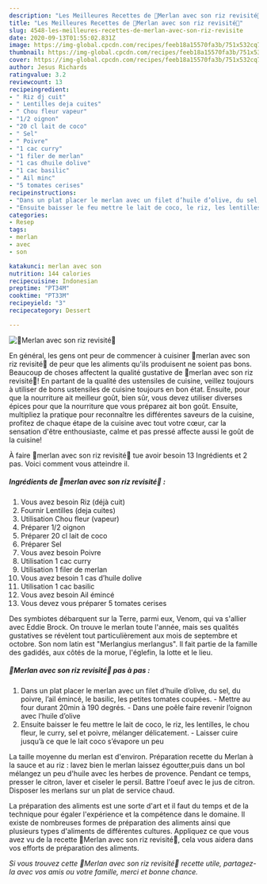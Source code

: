 ```yaml
---
description: "Les Meilleures Recettes de 🌿Merlan avec son riz revisité🌿"
title: "Les Meilleures Recettes de 🌿Merlan avec son riz revisité🌿"
slug: 4548-les-meilleures-recettes-de-merlan-avec-son-riz-revisite
date: 2020-09-13T01:55:02.831Z
image: https://img-global.cpcdn.com/recipes/feeb18a15570fa3b/751x532cq70/🌿merlan-avec-son-riz-revisite🌿-photo-principale-de-la-recette.jpg
thumbnail: https://img-global.cpcdn.com/recipes/feeb18a15570fa3b/751x532cq70/🌿merlan-avec-son-riz-revisite🌿-photo-principale-de-la-recette.jpg
cover: https://img-global.cpcdn.com/recipes/feeb18a15570fa3b/751x532cq70/🌿merlan-avec-son-riz-revisite🌿-photo-principale-de-la-recette.jpg
author: Jesus Richards
ratingvalue: 3.2
reviewcount: 13
recipeingredient:
- " Riz dj cuit"
- " Lentilles deja cuites"
- " Chou fleur vapeur"
- "1/2 oignon"
- "20 cl lait de coco"
- " Sel"
- " Poivre"
- "1 cac curry"
- "1 filer de merlan"
- "1 cas dhuile dolive"
- "1 cac basilic"
- " Ail minc"
- "5 tomates cerises"
recipeinstructions:
- "Dans un plat placer le merlan avec un filet d’huile d’olive, du sel, du poivre, l’ail émincé, le basilic, les petites tomates coupées. Mettre au four durant 20min à 190 degrés. Dans une poêle faire revenir l’oignon avec l’huile d’olive"
- "Ensuite baisser le feu mettre le lait de coco, le riz, les lentilles, le chou fleur, le curry, sel et poivre, mélanger délicatement.  Laisser cuire jusqu’à ce que le lait coco s’évapore un peu"
categories:
- Resep
tags:
- merlan
- avec
- son

katakunci: merlan avec son 
nutrition: 144 calories
recipecuisine: Indonesian
preptime: "PT34M"
cooktime: "PT33M"
recipeyield: "3"
recipecategory: Dessert

---
```



![🌿Merlan avec son riz revisité🌿](https://img-global.cpcdn.com/recipes/feeb18a15570fa3b/751x532cq70/🌿merlan-avec-son-riz-revisite🌿-photo-principale-de-la-recette.jpg)

En général, les gens ont peur de commencer à cuisiner 🌿merlan avec son riz revisité🌿 de peur que les aliments qu'ils produisent ne soient pas bons. Beaucoup de choses affectent la qualité gustative de 🌿merlan avec son riz revisité🌿! En partant de la qualité des ustensiles de cuisine, veillez toujours à utiliser de bons ustensiles de cuisine toujours en bon état. Ensuite, pour que la nourriture ait meilleur goût, bien sûr, vous devez utiliser diverses épices pour que la nourriture que vous préparez ait bon goût. Ensuite, multipliez la pratique pour reconnaître les différentes saveurs de la cuisine, profitez de chaque étape de la cuisine avec tout votre cœur, car la sensation d'être enthousiaste, calme et pas pressé affecte aussi le goût de la cuisine!

<!--inarticleads1-->

À faire 🌿merlan avec son riz revisité🌿 tue avoir besoin 13 Ingrédients et 2 pas. Voici comment vous atteindre il.

##### Ingrédients de 🌿merlan avec son riz revisité🌿 :

1. Vous avez besoin  Riz (déjà cuit)
1. Fournir  Lentilles (deja cuites)
1. Utilisation  Chou fleur (vapeur)
1. Préparer 1/2 oignon
1. Préparer 20 cl lait de coco
1. Préparer  Sel
1. Vous avez besoin  Poivre
1. Utilisation 1 cac curry
1. Utilisation 1 filer de merlan
1. Vous avez besoin 1 cas d’huile dolive
1. Utilisation 1 cac basilic
1. Vous avez besoin  Ail émincé
1. Vous devez vous préparer 5 tomates cerises


Des symbiotes débarquent sur la Terre, parmi eux, Venom, qui va s&#39;allier avec Eddie Brock. On trouve le merlan toute l&#39;année, mais ses qualités gustatives se révèlent tout particulièrement aux mois de septembre et octobre. Son nom latin est &#34;Merlangius merlangus&#34;. Il fait partie de la famille des gadidés, aux côtés de la morue, l&#39;églefin, la lotte et le lieu. 

<!--inarticleads2-->

##### 🌿Merlan avec son riz revisité🌿 pas à pas :

1. Dans un plat placer le merlan avec un filet d’huile d’olive, du sel, du poivre, l’ail émincé, le basilic, les petites tomates coupées. - Mettre au four durant 20min à 190 degrés. - Dans une poêle faire revenir l’oignon avec l’huile d’olive
1. Ensuite baisser le feu mettre le lait de coco, le riz, les lentilles, le chou fleur, le curry, sel et poivre, mélanger délicatement.  - Laisser cuire jusqu’à ce que le lait coco s’évapore un peu


La taille moyenne du merlan est d&#39;environ. Préparation recette du Merlan à la sauce et au riz : lavez bien le merlan laissez égoutter,puis dans un bol mélangez un peu d&#39;huile avec les herbes de provence. Pendant ce temps, presser le citron, laver et ciseler le persil. Battre l&#39;oeuf avec le jus de citron. Disposer les merlans sur un plat de service chaud. 

<!--inarticleads1-->

<p>
La préparation des aliments est une sorte d'art et il faut du temps et de la technique pour égaler l'expérience et la compétence dans le domaine. Il existe de nombreuses formes de préparation des aliments ainsi que plusieurs types d'aliments de différentes cultures. Appliquez ce que vous avez vu de la recette 🌿Merlan avec son riz revisité🌿, cela vous aidera dans vos efforts de préparation des aliments.
</p>

<p>
<i>Si vous trouvez cette 🌿Merlan avec son riz revisité🌿 recette utile, partagez-la avec vos amis ou votre famille, merci et bonne chance.</i>
</p>
